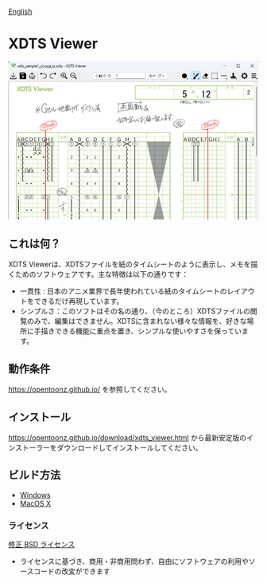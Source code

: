 [English](../README.md)

# XDTS Viewer

<img src=./image.png>

## これは何？

XDTS Viewerは、XDTSファイルを紙のタイムシートのように表示し、メモを描くためのソフトウェアです。主な特徴は以下の通りです：

- 一貫性 : 日本のアニメ業界で長年使われている紙のタイムシートのレイアウトをできるだけ再現しています。
- シンプルさ：このソフトはその名の通り、（今のところ）XDTSファイルの閲覧のみで、編集はできません。XDTSに含まれない様々な情報を、好きな場所に手描きできる機能に重点を置き、シンプルな使いやすさを保っています。

## 動作条件

<https://opentoonz.github.io/> を参照してください。

## インストール

<https://opentoonz.github.io/download/xdts_viewer.html> から最新安定版のインストーラーをダウンロードしてインストールしてください。

## ビルド方法

- [Windows](./how_to_build_win_ja.md)
- [MacOS X](./how_to_build_macosx_ja.md)

### ライセンス

[修正 BSD ライセンス](../LICENSE.txt)
  - ライセンスに基づき、商用・非商用問わず、自由にソフトウェアの利用やソースコードの改変ができます
